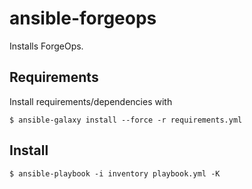 # ansible-forgeops

Installs ForgeOps.

## Requirements

Install requirements/dependencies with 

    $ ansible-galaxy install --force -r requirements.yml

## Install

    $ ansible-playbook -i inventory playbook.yml -K

